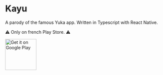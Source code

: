 # Kayu

A parody of the famous Yuka app. Written in Typescript with React Native.

:warning: Only on french Play Store. :warning:

<a href='https://play.google.com/store/apps/details?id=rek.kayu&hl=fr&pcampaignid=pcampaignidMKT-Other-global-all-co-prtnr-py-PartBadge-Mar2515-1'><img alt='Get it on Google Play' src='https://play.google.com/intl/en_us/badges/static/images/badges/en_badge_web_generic.png' height="100"/></a>
